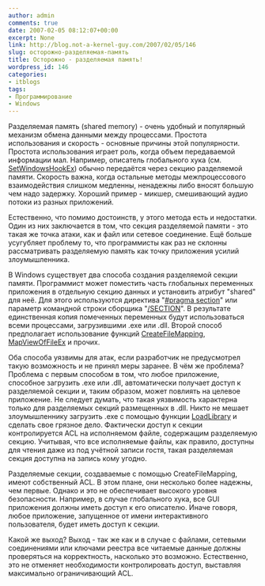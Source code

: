 ```yaml
---
author: admin
comments: true
date: 2007-02-05 08:12:07+00:00
excerpt: None
link: http://blog.not-a-kernel-guy.com/2007/02/05/146
slug: осторожно-разделяемая-память
title: Осторожно - разделяемая память!
wordpress_id: 146
categories:
- itblogs
tags:
- Программирование
- Windows
---
```


Разделяемая память (shared memory) - очень удобный и популярный механизм обмена данными между процессами. Простота использования и скорость - основные причины этой популярности. Простота использования играет роль, когда объем передаваемой информации мал. Например, описатель глобального хука (см. [SetWindowsHookEx](http://msdn.microsoft.com/library/default.asp?url=/library/en-us/winui/winui/windowsuserinterface/windowing/hooks/hookreference/hookfunctions/setwindowshookex.asp)) обычно передаётся через секцию разделяемой памяти. Скорость важна, когда остальные методы межпроцессового взаимодействия слишком медленны, ненадежны либо вносят большую чем надо задержку. Хороший пример - микшер, смешивающий аудио потоки из разных приложений.

Естественно, что помимо достоинств, у этого метода есть и недостатки. Один из них заключается в том, что секция разделяемой памяти - это такая же точка атаки, как и файл или сетевое соединение. Ещё больше усугубляет проблему то, что программисты как раз не склонны рассматривать разделяемую память как точку приложения усилий злоумышленника. 

В Windows существует два способа создания разделяемой секции памяти. Программист может поместить часть глобальных переменных приложения в отдельную секцию данных и установить атрибут "shared" для неё. Для этого используются директива "[#pragma section](http://msdn2.microsoft.com/en-us/library/50bewfwa.aspx)" или параметр командной строки сборщика "[/SECTION](http://msdn2.microsoft.com/en-us/library/sf9b18xk.aspx)". В результате единственная копия помеченных переменных будут использоваться всеми процессами, загрузившими .exe или .dll. Второй способ предполагает использование функций [CreateFileMapping](http://msdn2.microsoft.com/en-us/library/aa366537.aspx), [MapViewOfFileEx](http://msdn2.microsoft.com/en-us/library/aa366763.aspx) и прочих.

Оба способа уязвимы для атак, если разработчик не предусмотрел такую возможность и не принял меры заранее. В чём же проблема? Проблема с первым способом в том, что любое приложение, способное загрузить .exe или .dll, автоматически получает доступ к разделяемой секции и, таким образом, может повлиять на целевое приложение. Не следует думать, что такая уязвимость характерна только для разделяемых секций размещенных в .dll. Никто не мешает злоумышленнику загрузить .exe с помощью функции [LoadLibrary](http://msdn2.microsoft.com/en-us/library/ms684175.aspx) и сделать свое грязное дело. Фактически доступ к секции контролируется ACL на исполняемом файле, содержащим разделяемую секцию. Учитывая, что все исполняемые файлы, как правило, доступны для чтения даже из под учётной записи гостя, такая разделяемая секция доступна на запись кому угодно. 

Разделяемые секции, создаваемые с помощью CreateFileMapping, имеют собственный ACL. В этом плане, они несколько более надежны, чем первые. Однако и это не обеспечивает высокого уровня безопасности. Например, в случае глобального хука, все GUI приложения должны иметь доступ к его описателю. Иначе говоря, любое приложение, запущенное от имени интерактивного пользователя, будет иметь доступ к секции. 

Какой же выход? Выход - так же как и в случае с файлами, сетевыми соединениями или ключами реестра все читаемые данные должны проверяться на корректность, насколько это возможно. Естественно, это не отменяет необходимости контролировать доступ, выставляя максимально ограничивающий ACL.
